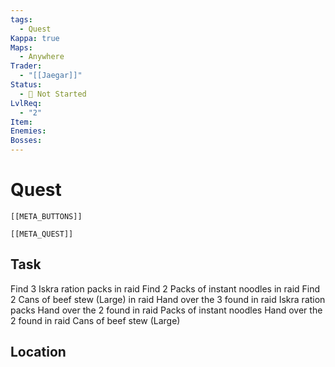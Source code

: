 ```yaml
---
tags:
  - Quest
Kappa: true
Maps:
  - Anywhere
Trader:
  - "[[Jaegar]]"
Status:
  - 🛑 Not Started
LvlReq:
  - "2"
Item: 
Enemies: 
Bosses:
---
```

# Quest
```meta-bind-embed
[[META_BUTTONS]]
```
```meta-bind-embed
[[META_QUEST]]
```
## Task

Find 3 Iskra ration packs in raid
Find 2 Packs of instant noodles in raid
Find 2 Cans of beef stew (Large) in raid
Hand over the 3 found in raid Iskra ration packs
Hand over the 2 found in raid Packs of instant noodles
Hand over the 2 found in raid Cans of beef stew (Large)
## Location

